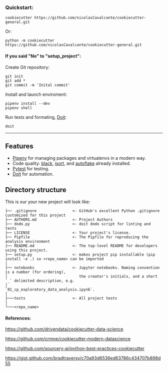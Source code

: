 ### Quickstart:
    cookiecutter https://github.com/nicolasCavalcante/cookiecutter-general.git
Or:

    python -m cookiecutter https://github.com/nicolasCavalcante/cookiecutter-general.git

#### If you said "No" to "setup_project":

Create Git repository:

    git init
    git add *
    git commit -m 'Inital commit'

Install and launch enviroment:

    pipenv install --dev
    pipenv shell


Run tests and formating, [Doit]:

    doit



------------
## Features

* [Pipenv] for managing packages and virtualenvs in a modern way.
* Code quality: [black], [isort], and [autoflake] already installed.
* [Pytest] for testing.
* [Doit] for automation.

## Directory structure

This is our your new project will look like:

    ├── .gitignore                <- GitHub's excellent Python .gitignore customized for this project
    ├── AUTHORS.md                <- Project Authors
    ├── dodo.py                   <- doit dodo script for linting and tests
    ├── LICENSE                   <- Your project's license.
    ├── Pipfile                   <- The Pipfile for reproducing the analysis environment
    ├── README.md                 <- The top-level README for developers using this project.
    ├── setup.py                  <- makes project pip installable (pip install -e .) so <repo_name> can be imported
    │
    ├── notebooks                 <- Jupyter notebooks. Naming convention is a number (for ordering),
    │                                the creator's initials, and a short `_` delimited description, e.g.
    │                                `01_cp_exploratory_data_analysis.ipynb`.
    │
    ├───tests                     <- All project tests
    │
    └───<repo_name>

#### References:
https://github.com/drivendata/cookiecutter-data-science

https://github.com/crmne/cookiecutter-modern-datascience

https://github.com/sourcery-ai/python-best-practices-cookiecutter

https://gist.github.com/bradtraversy/c70a93d6536ed63786c434707b898d55

[Cookiecutter]: https://github.com/audreyr/cookiecutter
[Pipenv]: https://pipenv.pypa.io/en/latest/
[black]: https://github.com/psf/black
[isort]: https://github.com/timothycrosley/isort
[autoflake]: https://github.com/myint/autoflake
[Pytest]: https://docs.pytest.org/en/latest/
[Doit]: https://pydoit.org/
